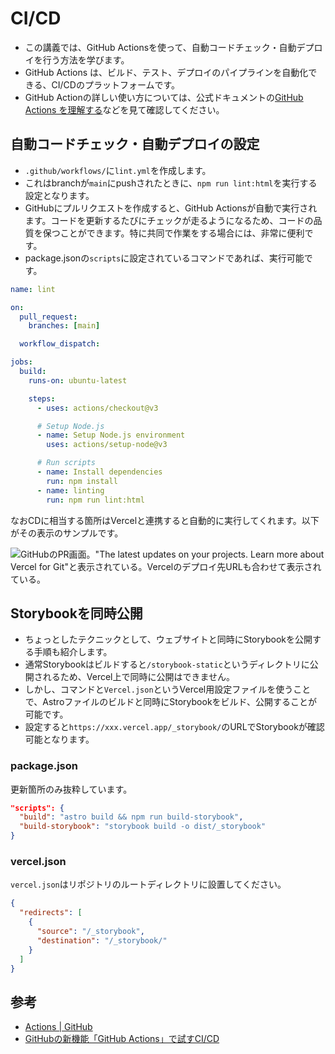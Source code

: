 CI/CD
==

- この講義では、GitHub Actionsを使って、自動コードチェック・自動デプロイを行う方法を学びます。
- GitHub Actions は、ビルド、テスト、デプロイのパイプラインを自動化できる、CI/CDのプラットフォームです。
- GitHub Actionの詳しい使い方については、公式ドキュメントの[GitHub Actions を理解する](https://docs.github.com/ja/actions/learn-github-actions/understanding-github-actions)などを見て確認してください。

## 自動コードチェック・自動デプロイの設定

- `.github/workflows/`に`lint.yml`を作成します。
- これはbranchが`main`にpushされたときに、`npm run lint:html`を実行する設定となります。
- GitHubにプルリクエストを作成すると、GitHub Actionsが自動で実行されます。コードを更新するたびにチェックが走るようになるため、コードの品質を保つことができます。特に共同で作業をする場合には、非常に便利です。
- package.jsonの`scripts`に設定されているコマンドであれば、実行可能です。

```yml
name: lint

on:
  pull_request:
    branches: [main]

  workflow_dispatch:

jobs:
  build:
    runs-on: ubuntu-latest

    steps:
      - uses: actions/checkout@v3

      # Setup Node.js
      - name: Setup Node.js environment
        uses: actions/setup-node@v3

      # Run scripts
      - name: Install dependencies
        run: npm install
      - name: linting
        run: npm run lint:html
```

なおCDに相当する箇所はVercelと連携すると自動的に実行してくれます。以下がその表示のサンプルです。

![GitHubのPR画面。"The latest updates on your projects. Learn more about Vercel for Git"と表示されている。Vercelのデプロイ先URLも合わせて表示されている。](https://user-images.githubusercontent.com/4032232/226160678-409e72bb-92ab-477f-9f16-ea2970112e7f.png)

## Storybookを同時公開

- ちょっとしたテクニックとして、ウェブサイトと同時にStorybookを公開する手順も紹介します。
- 通常Storybookはビルドすると`/storybook-static`というディレクトリに公開されるため、Vercel上で同時に公開はできません。
- しかし、コマンドと`Vercel.json`というVercel用設定ファイルを使うことで、Astroファイルのビルドと同時にStorybookをビルド、公開することが可能です。
- 設定すると`https://xxx.vercel.app/_storybook/`のURLでStorybookが確認可能となります。

### package.json

更新箇所のみ抜粋しています。

```json
"scripts": {
  "build": "astro build && npm run build-storybook",
  "build-storybook": "storybook build -o dist/_storybook"
}
```

### vercel.json

`vercel.json`はリポジトリのルートディレクトリに設置してください。


```json
{
  "redirects": [
    {
      "source": "/_storybook",
      "destination": "/_storybook/"
    }
  ]
}
```


## 参考

- [Actions | GitHub](https://github.co.jp/features/actions)
- [GitHubの新機能「GitHub Actions」で試すCI/CD](https://knowledge.sakura.ad.jp/23478/)
